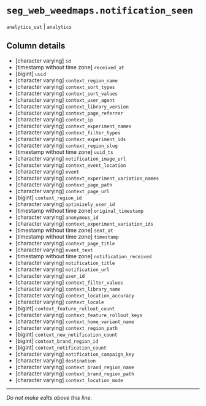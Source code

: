 # `seg_web_weedmaps.notification_seen`
`analytics_uat` | `analytics`

## Column details
* [character varying] `id`
* [timestamp without time zone] `received_at`
* [bigint]    `uuid`
* [character varying] `context_region_name`
* [character varying] `context_sort_types`
* [character varying] `context_sort_values`
* [character varying] `context_user_agent`
* [character varying] `context_library_version`
* [character varying] `context_page_referrer`
* [character varying] `context_ip`
* [character varying] `context_experiment_names`
* [character varying] `context_filter_types`
* [character varying] `context_experiment_ids`
* [character varying] `context_region_slug`
* [timestamp without time zone] `uuid_ts`
* [character varying] `notification_image_url`
* [character varying] `context_event_location`
* [character varying] `event`
* [character varying] `context_experiment_variation_names`
* [character varying] `context_page_path`
* [character varying] `context_page_url`
* [bigint]    `context_region_id`
* [character varying] `optimizely_user_id`
* [timestamp without time zone] `original_timestamp`
* [character varying] `anonymous_id`
* [character varying] `context_experiment_variation_ids`
* [timestamp without time zone] `sent_at`
* [timestamp without time zone] `timestamp`
* [character varying] `context_page_title`
* [character varying] `event_text`
* [timestamp without time zone] `notification_received`
* [character varying] `notification_title`
* [character varying] `notification_url`
* [character varying] `user_id`
* [character varying] `context_filter_values`
* [character varying] `context_library_name`
* [character varying] `context_location_accuracy`
* [character varying] `context_locale`
* [bigint]    `context_feature_rollout_count`
* [character varying] `context_feature_rollout_keys`
* [character varying] `context_home_variant_name`
* [character varying] `context_region_path`
* [bigint]    `context_new_notification_count`
* [bigint]    `context_brand_region_id`
* [bigint]    `context_notification_count`
* [character varying] `notification_campaign_key`
* [character varying] `destination`
* [character varying] `context_brand_region_name`
* [character varying] `context_brand_region_path`
* [character varying] `context_location_mode`

-------------------------------------------------------------------------------
*Do not make edits above this line.*
